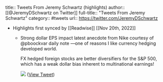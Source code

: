 title:: Tweets From Jeremy Schwartz (highlights)
author:: [[@JeremyDSchwartz on Twitter]]
full-title:: "Tweets From Jeremy Schwartz"
category:: #tweets
url:: https://twitter.com/JeremyDSchwartz

- Highlights first synced by [[Readwise]] [[Nov 20th, 2022]]
	- Strong dollar EPS impact latest anecdote from Nike courtesy of @pboockvar daily note —one of reasons I like currency hedging developed world. 
	  
	  FX hedged foreign stocks are better diversifiers for the S&P 500, which has a weak dollar bias inherent to multinational earnings! 
	  
	  ![](https://pbs.twimg.com/media/Fd5sBmqX0Ago8vY.jpg) ([View Tweet](https://twitter.com/JeremyDSchwartz/status/1575815697745465344))